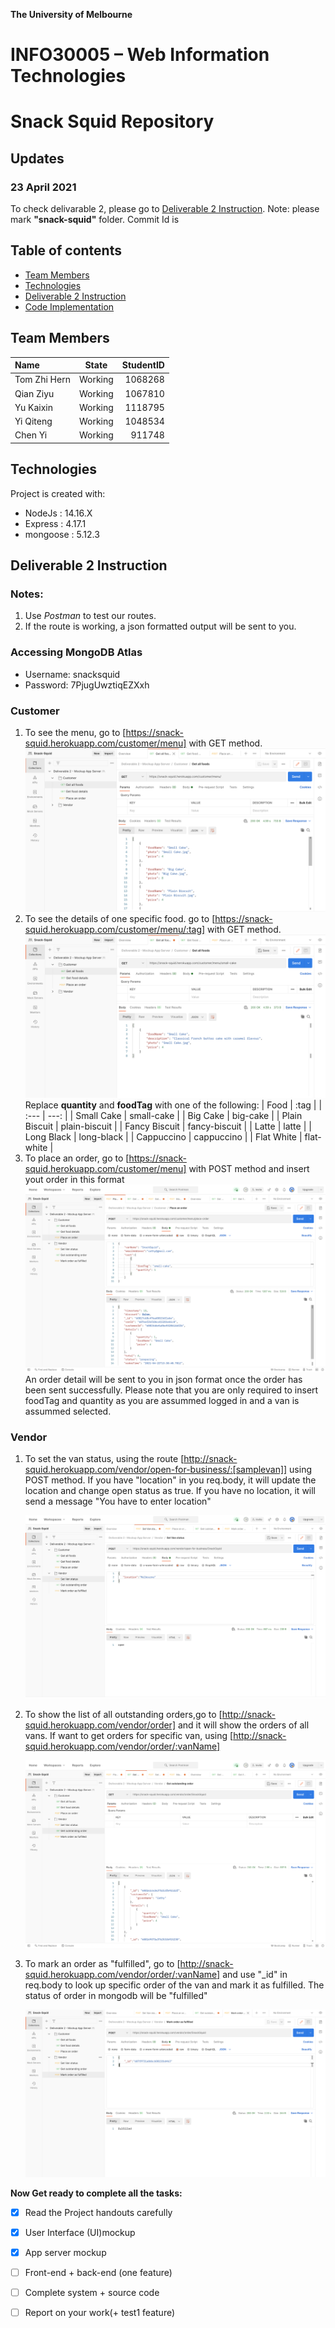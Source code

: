 **The University of Melbourne**
# INFO30005 – Web Information Technologies

# Snack Squid Repository

## Updates
### 23 April 2021
To check delivarable 2, please go to [Deliverable 2 Instruction](#deliverable-2-instruction). Note: please mark **"snack-squid"** folder. Commit Id is


## Table of contents
* [Team Members](#team-members)
* [Technologies](#technologies)
* [Deliverable 2 Instruction](#deliverable-2-instruction)
* [Code Implementation](#code-implementation)

## Team Members

| Name         |   State  |  StudentID  |
| :---         |   -----  |       ---:  |
| Tom Zhi Hern | Working  |   1068268   |
| Qian Ziyu    | Working  |   1067810   |
| Yu Kaixin    | Working  |   1118795   |
| Yi Qiteng    | Working  |   1048534   |
| Chen Yi      | Working  |   911748    |


## Technologies
Project is created with:
* NodeJs : 14.16.X
* Express : 4.17.1
* mongoose : 5.12.3

## Deliverable 2 Instruction
### Notes: 
1. Use *Postman* to test our routes.
2. If the route is working, a json formatted output will be sent to you.

### Accessing MongoDB Atlas
- Username: snacksquid
- Password: 7PjugUwztiqEZXxh

### Customer
1. To see the menu, go to [https://snack-squid.herokuapp.com/customer/menu] with GET method.
   ![img-01](img/img-01.png)
1. To see the details of one specific food. go to [https://snack-squid.herokuapp.com/customer/menu/:tag] with GET method. 
    ![img-02](img/img-02.png)
    Replace **quantity** and **foodTag** with one of the following:
    |      Food     |      :tag     |
    | :---          |          ---: |
    | Small Cake    | small-cake    |
    | Big Cake      | big-cake      |
    | Plain Biscuit | plain-biscuit |
    | Fancy Biscuit | fancy-biscuit |
    | Latte         | latte         |
    | Long Black    | long-black    |
    | Cappuccino    | cappuccino    |
    | Flat White    | flat-white    |
1. To place an order, go to [https://snack-squid.herokuapp.com/customer/menu] with POST method and insert yout order in this format
    ![img-03](img/img-03.png)
    An order detail will be sent to you in json format once the order has been sent successfully. Please note that you are only required to insert foodTag and quantity as you are assummed logged in and a van is assummed selected.

### Vendor
1. To set the van status, using the route [http://snack-squid.herokuapp.com/vendor/open-for-business/:[samplevan]] using POST method. If you have "location" in you req.body, it will update the location and change open status as true. If you have no location, it will send a message "You have to enter location"

    ![img-04](img/img-04.png)
2. To show the list of all outstanding orders,go to [http://snack-squid.herokuapp.com/vendor/order] and it will show the orders of all vans. If want to get orders for specific van, using [http://snack-squid.herokuapp.com/vendor/order/:vanName]

    ![img-05](img/img-05.png)
3. To mark an order as "fulfilled", go to [http://snack-squid.herokuapp.com/vendor/order/:vanName] and use "_id" in req.body to look up specific order of the van and mark it as fulfilled. The status of order in mongodb will be "fulfilled"

    ![img-06](img/img-06.png)

**Now Get ready to complete all the tasks:**

- [x] Read the Project handouts carefully
- [x] User Interface (UI)mockup
- [x] App server mockup
- [ ] Front-end + back-end (one feature)
- [ ] Complete system + source code
- [ ] Report on your work(+ test1 feature)

